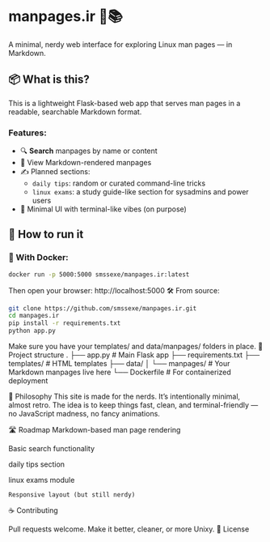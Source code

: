 # manpages.ir 🐧📚

A minimal, nerdy web interface for exploring Linux man pages — in Markdown.

## 📦 What is this?

This is a lightweight Flask-based web app that serves man pages in a readable, searchable Markdown format.

### Features:

- 🔍 **Search** manpages by name or content
- 📖 View Markdown-rendered manpages
- ✍️ Planned sections:
  - `daily tips`: random or curated command-line tricks
  - `linux exams`: a study guide-like section for sysadmins and power users
- 🎨 Minimal UI with terminal-like vibes (on purpose)

## 🚀 How to run it

### 🐳 With Docker:

```bash
docker run -p 5000:5000 smssexe/manpages.ir:latest
```

Then open your browser:
http://localhost:5000
🛠️ From source:

```bash
git clone https://github.com/smssexe/manpages.ir.git
cd manpages.ir
pip install -r requirements.txt
python app.py
```

Make sure you have your templates/ and data/manpages/ folders in place.
📁 Project structure
.
├── app.py # Main Flask app
├── requirements.txt
├── templates/ # HTML templates
├── data/
│ └── manpages/ # Your Markdown manpages live here
└── Dockerfile # For containerized deployment

💭 Philosophy
This site is made for the nerds. It’s intentionally minimal, almost retro.
The idea is to keep things fast, clean, and terminal-friendly — no JavaScript madness, no fancy animations.

🛣️ Roadmap
Markdown-based man page rendering

Basic search functionality

daily tips section

linux exams module

    Responsive layout (but still nerdy)

☕ Contributing

Pull requests welcome. Make it better, cleaner, or more Unixy.
📜 License
